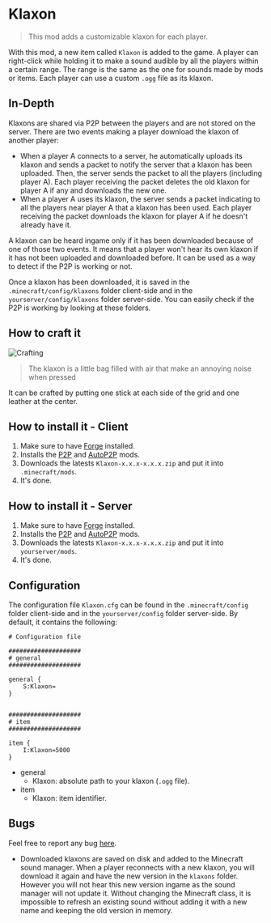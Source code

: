 # Klaxon

> This mod adds a customizable klaxon for each player.

With this mod, a new item called `Klaxon` is added to the game. A player can right-click while holding it to make a sound audible by all the players within a certain range. The range is the same as the one for sounds made by mods or items. Each player can use a custom `.ogg` file as its klaxon.

## In-Depth

Klaxons are shared via P2P between the players and are not stored on the server. There are two events making a player download the klaxon of another player:
* When a player A connects to a server, he automatically uploads its klaxon and sends a packet to notify the server that a klaxon has been uploaded. Then, the server sends the packet to all the players (including player A). Each player receiving the packet deletes the old klaxon for player A if any and downloads the new one.
* When a player A uses its klaxon, the server sends a packet indicating to all the players near player A that a klaxon has been used. Each player receiving the packet downloads the klaxon for player A if he doesn't already have it.

A klaxon can be heard ingame only if it has been downloaded because of one of those two events. It means that a player won't hear its own klaxon if it has not been uploaded and downloaded before. It can be used as a way to detect if the P2P is working or not.

Once a klaxon has been downloaded, it is saved in the `.minecraft/config/klaxons` folder client-side and in the `yourserver/config/klaxons` folder server-side. You can easily check if the P2P is working by looking at these folders.

## How to craft it

![Crafting](/resources/crafting.png "Crafting")

> The klaxon is a little bag filled with air that make an annoying noise when pressed

It can be crafted by putting one stick at each side of the grid and one leather at the center.

## How to install it - Client

1. Make sure to have [Forge](http://www.minecraftforge.net/wiki/Installation/Universal) installed.
2. Installs the [P2P](https://github.com/Nauja/Minecraft/tree/master/P2P) and [AutoP2P](https://github.com/Nauja/Minecraft/tree/master/AutoP2P) mods.
3. Downloads the latests `Klaxon-x.x.x-x.x.x.zip` and put it into `.minecraft/mods`.
4. It's done.

## How to install it - Server

1. Make sure to have [Forge](http://www.minecraftforge.net/wiki/Installation/Universal) installed.
2. Installs the [P2P](https://github.com/Nauja/Minecraft/tree/master/P2P) and [AutoP2P](https://github.com/Nauja/Minecraft/tree/master/AutoP2P) mods.
3. Downloads the latests `Klaxon-x.x.x-x.x.x.zip` and put it into `yourserver/mods`.
4. It's done.

## Configuration

The configuration file `Klaxon.cfg` can be found in the `.minecraft/config` folder client-side and in the `yourserver/config` folder server-side. By default, it contains the following:

```
# Configuration file

####################
# general
####################

general {
    S:Klaxon=
}


####################
# item
####################

item {
    I:Klaxon=5000
}
```

* general
    * Klaxon: absolute path to your klaxon (`.ogg` file).
* item
    * Klaxon: item identifier.

## Bugs

Feel free to report any bug [here](https://github.com/Nauja/Minecraft/issues).

* Downloaded klaxons are saved on disk and added to the Minecraft sound manager. When a player reconnects with a new klaxon, you will download it again and have the new version in the `klaxons` folder. However you will not hear this new version ingame as the sound manager will not update it. Without changing the Minecraft class, it is impossible to refresh an existing sound without adding it with a new name and keeping the old version in memory.
